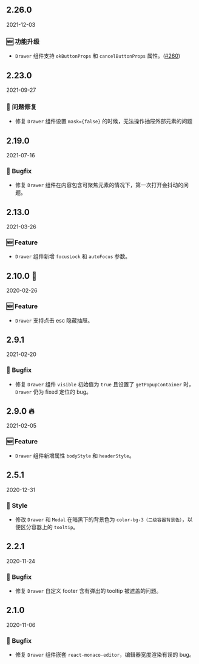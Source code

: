 ## 2.26.0

2021-12-03

### 🆕 功能升级

- `Drawer` 组件支持 `okButtonProps` 和 `cancelButtonProps` 属性。([#260](https://github.com/arco-design/arco-design/pull/260))

## 2.23.0

2021-09-27

### 🐛 问题修复

- 修复 `Drawer` 组件设置 `mask={false}` 的时候，无法操作抽屉外部元素的问题

## 2.19.0

2021-07-16

### 🐛 Bugfix

- 修复 `Drawer` 组件在内容包含可聚焦元素的情况下，第一次打开会抖动的问题。



## 2.13.0

2021-03-26

### 🆕 Feature

- `Drawer` 组件新增 `focusLock` 和 `autoFocus` 参数。

## 2.10.0 🏮

2020-02-26

### 🆕 Feature

- `Drawer` 支持点击 esc 隐藏抽屉。

## 2.9.1

2021-02-20

### 🐛 Bugfix

- 修复 `Drawer` 组件 `visible` 初始值为 `true` 且设置了 `getPopupContainer` 时，`Drawer` 仍为 fixed 定位的 bug。

## 2.9.0 🔥

2021-02-05

### 🆕 Feature

- `Drawer` 组件新增属性 `bodyStyle` 和 `headerStyle`。

## 2.5.1

2020-12-31

### 💅 Style

- 修改 `Drawer` 和 `Modal` 在暗黑下的背景色为 `color-bg-3（二级容器背景色）`，以便区分容器上的 `tooltip`。



## 2.2.1

2020-11-24

### 🐛 Bugfix

- 修复 `Drawer` 自定义 footer 含有弹出的 tooltip 被遮盖的问题。



## 2.1.0

2020-11-06

### 🐛 Bugfix

- 修复 `Drawer` 组件嵌套 `react-monaco-editor`，编辑器宽度渲染有误的 bug。

